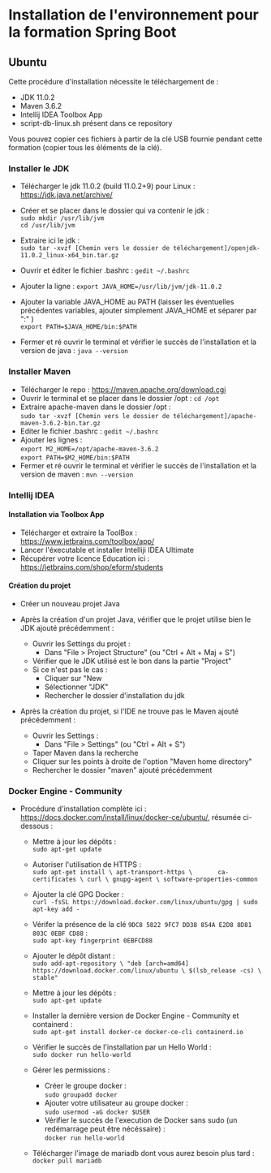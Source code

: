 # Installation de l'environnement pour la formation Spring Boot
## Ubuntu

Cette procédure d'installation nécessite le téléchargement de : 
 * JDK 11.0.2
 * Maven 3.6.2
 * Intellij IDEA Toolbox App
 * script-db-linux.sh présent dans ce repository
  
Vous pouvez copier ces fichiers à partir de la clé USB fournie pendant cette formation (copier tous les éléments de la clé).

### Installer le JDK

* Télécharger le jdk 11.0.2 (build 11.0.2+9) pour Linux : https://jdk.java.net/archive/
* Créer et se placer dans le dossier qui va contenir le jdk :   
`sudo mkdir /usr/lib/jvm`   
`cd /usr/lib/jvm` 

* Extraire ici le jdk :     
`sudo tar -xvzf [Chemin vers le dossier de téléchargement]/openjdk-11.0.2_linux-x64_bin.tar.gz`
* Ouvrir et éditer le fichier .bashrc : 
`gedit ~/.bashrc`
* Ajouter la ligne : `export JAVA_HOME=/usr/lib/jvm/jdk-11.0.2`
* Ajouter la variable JAVA_HOME au PATH (laisser les éventuelles précédentes variables, ajouter simplement JAVA_HOME et séparer par ":" )   
`export PATH=$JAVA_HOME/bin:$PATH`
* Fermer et ré ouvrir le terminal et vérifier le succès de l'installation et la version de java :
`java --version`

### Installer Maven

* Télécharger le repo : https://maven.apache.org/download.cgi
* Ouvrir le terminal et se placer dans le dossier /opt :
`cd /opt`
* Extraire apache-maven dans le dossier /opt :  
`sudo tar -xvzf [Chemin vers le dossier de téléchargement]/apache-maven-3.6.2-bin.tar.gz`
* Editer le fichier .bashrc :
`gedit ~/.bashrc`
* Ajouter les lignes :  
`export M2_HOME=/opt/apache-maven-3.6.2`    
`export PATH=$M2_HOME/bin:$PATH`
* Fermer et ré ouvrir le terminal et vérifier le succès de l'installation et la version de maven :
`mvn --version`

### Intellij IDEA

#### Installation via Toolbox App

* Télécharger et extraire la ToolBox : https://www.jetbrains.com/toolbox/app/
* Lancer l'éxecutable et installer Intelliji IDEA Ultimate
* Récupérer votre licence Education ici : https://jetbrains.com/shop/eform/students

#### Création du projet

* Créer un nouveau projet Java
* Après la création d'un projet Java, vérifier que le projet utilise bien le JDK ajouté précédemment :
    * Ouvrir les Settings du projet :
        * Dans "File > Project Structure" (ou "Ctrl + Alt + Maj + S")
    * Vérifier que le JDK utilisé est le bon dans la partie "Project"
    * Si ce n'est pas le cas :
        * Cliquer sur "New
        * Sélectionner "JDK"
        * Rechercher le dossier d'installation du jdk

* Après la création du projet, si l'IDE ne trouve pas le Maven ajouté précédemment : 
    * Ouvrir les Settings :
        * Dans "File > Settings" (ou "Ctrl + Alt + S")
    * Taper Maven dans la recherche
    * Cliquer sur les points à droite de l'option  "Maven home directory"
    * Rechercher le dossier "maven" ajouté précédemment

### Docker Engine - Community

* Procédure d'installation complète ici : https://docs.docker.com/install/linux/docker-ce/ubuntu/, résumée ci-dessous :   
      
    * Mettre à jour les dépôts :    
    `sudo apt-get update` 
    * Autoriser l'utilisation de HTTPS :    
    `sudo apt-get install \
     apt-transport-https \      
     ca-certificates \
     curl \
     gnupg-agent \
     software-properties-common`    
     * Ajouter la clé GPG Docker :  
    `curl -fsSL https://download.docker.com/linux/ubuntu/gpg | sudo apt-key add -`
    * Vérifer la présence de la clé `9DC8 5822 9FC7 DD38 854A E2D8 8D81 803C 0EBF CD88` :   
    `sudo apt-key fingerprint 0EBFCD88`
    * Ajouter le dépôt distant :    
    `sudo add-apt-repository \
   "deb [arch=amd64] https://download.docker.com/linux/ubuntu \
   $(lsb_release -cs) \
   stable"`
     * Mettre à jour les dépôts :   
    `sudo apt-get update`   
     * Installer la dernière version de Docker Engine - Community et containerd :   
    `sudo apt-get install docker-ce docker-ce-cli containerd.io`  
     * Vérifier le succès de l'installation par un Hello World :    
    `sudo docker run hello-world`
    
    * Gérer les permissions :
        * Créer le groupe docker :  
        `sudo groupadd docker`
        * Ajouter votre utilisateur au groupe docker :  
        `sudo usermod -aG docker $USER`
        * Vérifier le succès de l'execution de Docker sans sudo (un redémarrage peut être nécéssaire) :   
        `docker run hello-world`
        
    * Télécharger l'image de mariadb dont vous aurez besoin plus tard : `docker pull mariadb`
